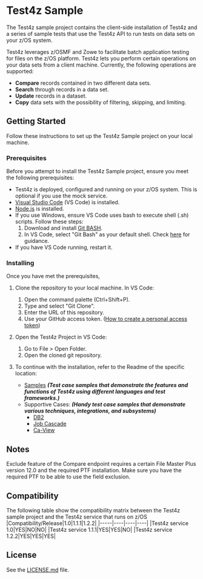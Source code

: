 # Test4z Sample
The Test4z sample project contains the client-side installation of Test4z and a series of sample tests that use the Test4z API to run tests on data sets on your z/OS system.

Test4z leverages z/OSMF and Zowe to facilitate batch application testing for files on the z/OS platform. Test4z lets you perform certain operations on your data sets from a client machine. Currently, the following operations are supported:
* **Compare** records contained in two different data sets.
* **Search** through records in a data set.
* **Update** records in a dataset.
* **Copy** data sets with the possibility of filtering, skipping, and limiting.

## Getting Started
Follow these instructions to set up the Test4z Sample project on your local machine.

### Prerequisites
Before you attempt to install the Test4z Sample project, ensure you meet the following prerequisites:

* Test4z is deployed, configured and running on your z/OS system. This is optional if you use the mock service.
* [Visual Studio Code](https://code.visualstudio.com/download) (VS Code) is installed.
* [Node.js](https://nodejs.org/en/download/) is installed.
* If you use Windows, ensure VS Code uses bash to execute shell (.sh) scripts. Follow these steps:
    1. Download and install [Git BASH](https://git-scm.com/download/win).
    2. In VS Code, select "Git Bash" as your default shell. Check [here](https://code.visualstudio.com/docs/editor/integrated-terminal#_terminal-profiles) for guidance.
* If you have VS Code running, restart it.

### Installing
Once you have met the prerequisites, 

1. Clone the repository to your local machine. In VS Code:
    1. Open the command palette (Ctrl+Shift+P). 
    2. Type and select "Git Clone".
    3. Enter the URL of this repository. 
    4. Use your GitHub access token. ([How to create a personal access token](https://docs.github.com/en/github/authenticating-to-github/creating-a-personal-access-token))

2. Open the Test4z Project in VS Code:
    1. Go to File > Open Folder.
    2. Open the cloned git repository.
    
3. To continue with the installation,  refer to the Readme of the specific location: 

    * [Samples](/samples/README.md)  ***(Test case samples that demonstrate the features and functions of Test4z using different languages and test frameworks.)***
    * Supportive Cases: ***(Handy test case samples that demonstrate various techniques, integrations, and subsystems)***
        * [DB2](/supportive_cases/db2/README.md)
        * [Job Cascade](/supportive_cases/cascade/README.md)
        * [Ca-View](/supportive_cases/ca-view/README.md)

## Notes
 
Exclude feature of the Compare endpoint requires a certain File Master Plus version 12.0 and the required PTF installation. Make sure you have the required PTF to be able to use the field exclusion.

## Compatibility
The following table show the compatibility matrix between the Test4z sample project and the Test4z service that runs on z/OS
|Compatibility/Release|1.0|1.1.1|1.2.2|
|-----|----|----|----|
|Test4z service 1.0|YES|NO|NO|
|Test4z service 1.1.1|YES|YES|NO|
|Test4z service 1.2.2|YES|YES|YES|
  
## License
See the [LICENSE.md](LICENSE.md) file.
